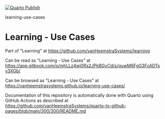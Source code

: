 [![Quarto Publish](https://github.com/vanHeemstraSystems/learning-use-cases/actions/workflows/publish.yml/badge.svg)](https://github.com/vanHeemstraSystems/learning-use-cases/actions/workflows/publish.yml)

learning-use-cases
# Learning - Use Cases

Part of "Learning" at https://github.com/vanHeemstraSystems/learning

Can be read as "Learning - Use Cases" at https://app.gitbook.com/o/mhLLz4wi0Rs2JPkBGvCd/s/quwM6FgG3FcADTsy3XGb/

Can be browsed as "Learning - Use Cases" at https://vanheemstrasystems.github.io/learning-use-cases/

Documentation of this repository is automatically done with Quarto using GitHub Actions as described at https://github.com/vanHeemstraSystems/quarto-to-github-pages/blob/main/300/300/README.md
